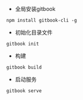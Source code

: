 * 全局安装gitbook
```
npm install gitbook-cli -g
```

* 初始化目录文件
```
gitbook init
```

* 构建
```
gitbook build
```

* 启动服务
```
gitbook serve
```